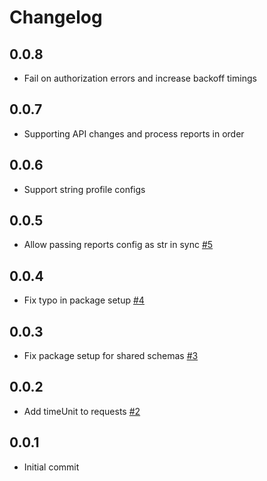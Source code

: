 # Changelog

## 0.0.8
  * Fail on authorization errors and increase backoff timings

## 0.0.7
  * Supporting API changes and process reports in order

## 0.0.6
  * Support string profile configs

## 0.0.5
  * Allow passing reports config as str in sync [#5](https://github.com/singer-io/tap-amazon-ads-dsp/pull/5)

## 0.0.4
  * Fix typo in package setup [#4](https://github.com/singer-io/tap-amazon-ads-dsp/pull/4)

## 0.0.3
  * Fix package setup for shared schemas [#3](https://github.com/singer-io/tap-amazon-ads-dsp/pull/3)

## 0.0.2
  * Add timeUnit to requests [#2](https://github.com/singer-io/tap-amazon-ads-dsp/pull/2)

## 0.0.1
  * Initial commit
